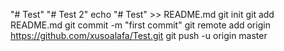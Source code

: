 "# Test" 
"# Test 2" 
echo "# Test" >> README.md
git init
git add README.md
git commit -m "first commit"
git remote add origin https://github.com/xusoalafa/Test.git
git push -u origin master